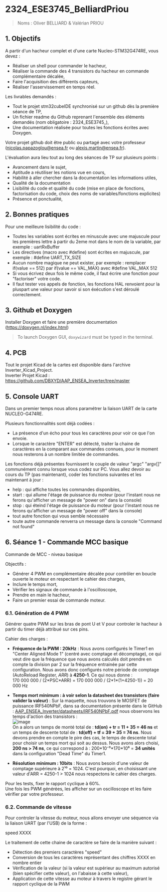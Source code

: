 # 2324_ESE3745_BelliardPriou
> Noms : Oliver BELLIARD & Valérian PRIOU

## 1. Objectifs
A partir d'un hacheur complet et d'une carte Nucleo-STM32G474RE, vous devez :
- Réaliser un shell pour commander le hacheur,
- Réaliser la commande des 4 transistors du hacheur en commande complémentaire décalée,
- Faire l'acquisition des différents capteurs,
- Réaliser l'asservissement en temps réel.
  
Les livrables demandés :
- Tout le projet stm32cubeIDE synchronisé sur un github dès la première séance de TP,
- Un fichier readme du Github reprenant l'ensemble des éléments demandés (nom obligatoire : 2324_ESE3745_<Nom1><Nom2>),
- Une documentation réalisée pour toutes les fonctions écrites avec Doxygen.  
  
Votre projet github doit être public ou partagé avec votre professeur (nicolas.papazoglou@ensea.fr ou alexis.martin@ensea.fr).  
  
L'évaluation aura lieu tout au long des séances de TP sur plusieurs points :
- Avancement dans le sujet,
- Aptitude a réutiliser les notions vue en cours,
- Habilité à aller chercher dans la documentation les informations utiles,
- Qualité de la documentation
- Lisibilité du code et qualité du code (mise en place de fonctions, factorisation du code, choix des noms de variables/fonctions explicites)
- Présence et ponctualité,
  
## 2. Bonnes pratiques

Pour une meilleure lisibilité du code :
- Toutes les variables sont écrites en minuscule avec une majuscule pour les premières lettre à partir du 2eme mot dans le nom de la variable, par exemple : uartRxBuffer
- Les directives (macro avec #define) sont écrites en majuscule, par exemple : #define UART_TX_SIZE
- Aucun nombre magique ne peut exister, par exemple : remplacer if(value == 512) par if(value == VAL_MAX) avec #define VAL_MAX 512
- Si vous écrivez deux fois le même code, il faut écrire une fonction pour "factoriser" votre code.
- Il faut tester vos appels de fonction, les fonctions HAL renvoient pour la pluspart une valeur pour savoir si son éxécution s'est déroulé correctement.
    
## 3. Github et Doxygen
Installer Doxygen et faire une première documentation (https://doxygen.nl/index.html)  
> To launch Doxygen GUI, `doxywizard` must be typed in the terminal.

## 4. PCB
Tout le projet Kicad de la cartes est disponible dans l'archive Inverter_Kicad_Project.  
Inverter Projet Kicad : https://github.com/DBXYD/AAP_ENSEA_Inverter/tree/master

## 5. Console UART

Dans un premier temps nous allons paramétrer la liaison UART de la carte NUCLEO-G474RE.  
  
Plusieurs fonctionnalités sont déjà codées :
- La présence d'un écho pour tous les caractères pour voir ce que l'on envoie.  
- Lorsque le caractère "ENTER" est détecté, traiter la chaine de caractères en la comparant aux commandes connues, pour le moment nous resterons à un nombre limitée de commandes.  
  
Les fonctions déjà présentes fournissent le couple de valeur "argc" "argv[]" communément connu lorsque vous codez sur PC.
Vous allez devoir au cours du TP (pas maintenant), coder les fonctions suivantes et les maintenant à jour :
- help : qui affiche toutes les commandes disponibles,
- start : qui allume l'étage de puissance du moteur (pour l'instant nous ne ferons qu'afficher un message de "power on" dans la console)
- stop : qui éteind l'étage de puissance du moteur (pour l'instant nous ne ferons qu'afficher un message de "power off" dans la console)
- tout autre fonction qui vous semble nécessaire
- toute autre commande renverra un message dans la console "Command not found"

## 6. Séance 1 - Commande MCC basique

Commande de MCC - niveau basique

Objectifs :
- Générer 4 PWM en complémentaire décalée pour contrôler en boucle ouverte le moteur en respectant le cahier des charges,
- Inclure le temps mort,
- Vérifier les signaux de commande à l'oscilloscope,
- Prendre en main le hacheur,
- Faire un premier essai de commande moteur.

### 6.1. Génération de 4 PWM

Générer quatre PWM sur les bras de pont U et V pour controler le hacheur à partir du timer déjà attribué sur ces pins.  

Cahier des charges :
- **Fréquence de la PWM : 20kHz** : Nous avons configurés le Timer1 en "Center Aligned Mode 1" (centré avec comptage et décomptage), ce qui veut dire que la fréquence que nous avons calculés doit prendre en compte la division par 2 sur la fréquence entrainée par cette configuration. Nous avons donc configurés notre période de comptage (AutoReload Register, *ARR*) à **4250-1**. Ce qui nous donne :  
    170 000 000 / (2\*PSC\*ARR) = 170 000 000 / (2\*1\*(1+4250-1)) = 20 000 Hz  
- **Temps mort minimum : à voir selon la datasheet des transistors (faire valider la valeur)** : Sur la maquette, nous trouvons le MOSFET de puissance IRF540NPbF, dans sa documentation présente dans le GitHub : [AAP_ENSEA_Inverter/datasheets/IRF540NPbF.pdf](https://github.com/DBXYD/AAP_ENSEA_Inverter/blob/master/datasheets/IRF540NPbF.pdf) nous observons les temps d'action des transistors :  
    ![image](https://github.com/user-attachments/assets/670d02d1-0eef-4e65-9f36-6d6f07bfbfe8)  
    On a alors un temps de monté total de : **td(on) + tr = 11 + 35 = 46 ns** et un temps de descente total de : **td(off) + tf = 39 + 35 = 74 ns**. Nous devons prendre en compte le pire des cas, le temps de descente total pour choisir un temps mort qui soit au dessus. Nous avons alors choisi, **200 ns > 74 ns**, ce qui correspond à :
    200\*10⁻⁹\*170\*10⁶ = **34 unités** dans la configuration "Dead Time" du Timer1.  

- **Résolution minimum : 10bits** : Nous avons besoin d'une valeur de comptage supérieure à 2¹⁰ = 1024. C'est pourquoi, en choisissant une valeur d'ARR = 4250-1 > 1024 nous respectons le cahier des charges.
  
Pour les tests, fixer le rapport cyclique à 60%.  
Une fois les PWM générées, les afficher sur un oscilloscope et les faire vérifier par votre professeur.  

### 6.2. Commande de vitesse

Pour controler la vitesse du moteur, nous allons envoyer une séquence via la liaison UART (par l'USB) de la forme :  
  
speed XXXX
  
Le traitement de cette chaine de caractère se faire de la manière suivant :
- Détection des premiers caractères "speed"
- Conversion de tous les caractères représentant des chiffres XXXX en nombre entier
- Vérification de la valeur (si la valeur est supérieur au maximum autorisé (bien spécifier cette valeur), on l'abaisse à cette valeur),
- Application de cette vitesse au moteur à travers le registre gérant le rapport cyclique de la PWM
